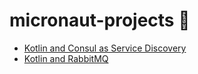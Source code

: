# micronaut-projects 🚀

- [Kotlin and Consul as Service Discovery](https://github.com/danielmasegosa/micronaut-projects/tree/master/kotlin-consul-service-discovery)
- [Kotlin and RabbitMQ](https://github.com/danielmasegosa/micronaut-projects/tree/master/kotlin-rabbitmq)
